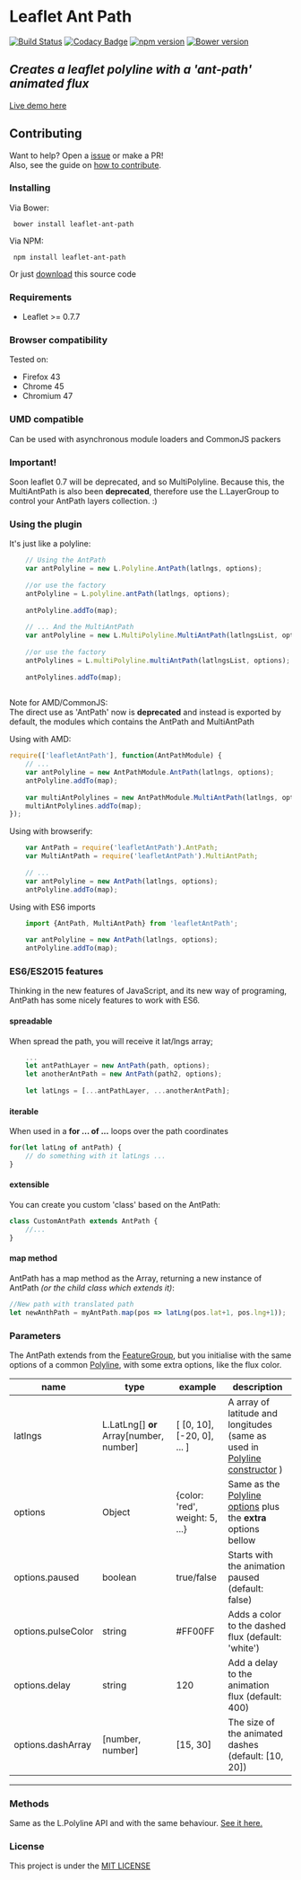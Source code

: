 # Leaflet Ant Path
[![Build Status](https://travis-ci.org/rubenspgcavalcante/leaflet-ant-path.svg?branch=master)](https://travis-ci.org/rubenspgcavalcante/leaflet-ant-path)
[![Codacy Badge](https://api.codacy.com/project/badge/Grade/ca1062428b51428b8204e9044d4fdc3b)](https://www.codacy.com/app/rubenspgcavalcante/leaflet-ant-path?utm_source=github.com&amp;utm_medium=referral&amp;utm_content=rubenspgcavalcante/leaflet-ant-path&amp;utm_campaign=Badge_Grade)
[![npm version](https://badge.fury.io/js/leaflet-ant-path.svg)](https://badge.fury.io/js/leaflet-ant-path)
[![Bower version](https://badge.fury.io/bo/leaflet-ant-path.svg)](https://badge.fury.io/bo/leaflet-ant-path)

## *Creates a leaflet polyline with a 'ant-path' animated flux*
[Live demo here](http://rubenspgcavalcante.github.io/leaflet-ant-path)

## Contributing
Want to help? Open a [issue](https://github.com/rubenspgcavalcante/leaflet-ant-path/issues) or make a PR!  
Also, see the guide on [how to contribute](/.github/contributing.md).

### Installing
Via Bower:
```
 bower install leaflet-ant-path
```

Via NPM:
```
 npm install leaflet-ant-path
```

Or just [download](https://github.com/rubenspgcavalcante/leaflet-ant-path-bower/archive/master.zip) this source code


### Requirements
  - Leaflet >= 0.7.7
    
### Browser compatibility
Tested on:

  - Firefox 43
  - Chrome 45
  - Chromium 47

### UMD compatible
Can be used with asynchronous module loaders and CommonJS packers
    
### Important!
Soon leaflet 0.7 will be deprecated, and so MultiPolyline. Because this, the MultiAntPath is
also been **deprecated**, therefore use the L.LayerGroup to control your AntPath layers collection. :)
    
### Using the plugin
It's just like a polyline:  

``` javascript
    // Using the AntPath
    var antPolyline = new L.Polyline.AntPath(latlngs, options);
    
    //or use the factory
    antPolyline = L.polyline.antPath(latlngs, options);
    
    antPolyline.addTo(map);
    
    // ... And the MultiAntPath
    var antPolyline = new L.MultiPolyline.MultiAntPath(latlngsList, options);
    
    //or use the factory
    antPolylines = L.multiPolyline.multiAntPath(latlngsList, options);
    
    antPolylines.addTo(map);
    
```

Note for AMD/CommonJS:  
The direct use as 'AntPath' now is **deprecated** and instead is exported by default, the modules which contains the AntPath and MultiAntPath

Using with AMD:  

``` javascript
require(['leafletAntPath'], function(AntPathModule) {
    // ...
    var antPolyline = new AntPathModule.AntPath(latlngs, options);
    antPolyline.addTo(map);
    
    var multiAntPolylines = new AntPathModule.MultiAntPath(latlngs, options);
    multiAntPolylines.addTo(map);
});
```

Using with browserify:

``` javascript
    var AntPath = require('leafletAntPath').AntPath;
    var MultiAntPath = require('leafletAntPath').MultiAntPath;
    
    // ...
    var antPolyline = new AntPath(latlngs, options);
    antPolyline.addTo(map);
```

Using with ES6 imports
``` javascript
    import {AntPath, MultiAntPath} from 'leafletAntPath';
    
    var antPolyline = new AntPath(latlngs, options);
    antPolyline.addTo(map);
```

### ES6/ES2015 features
Thinking in the new features of JavaScript, and its new way of programing,
AntPath has some nicely features to work with ES6.

#### spreadable
When spread the path, you will receive it lat/lngs array;
```javascript
    ...
    let antPathLayer = new AntPath(path, options);
    let anotherAntPath = new AntPath(path2, options);
    
    let latLngs = [...antPathLayer, ...anotherAntPath];
```

#### iterable
When used in a **for ... of ...** loops over the path coordinates
```javascript
for(let latLng of antPath) {
    // do something with it latLngs ...
}
```

#### extensible
You can create you custom 'class' based on the AntPath:
```javascript
class CustomAntPath extends AntPath {
    //...
}
```

#### map method
AntPath has a map method as the Array, returning a new instance of 
AntPath *(or the child class which extends it)*:
```javascript
//New path with translated path
let newAnthPath = myAntPath.map(pos => latLng(pos.lat+1, pos.lng+1));
```

### Parameters
The AntPath extends from the [FeatureGroup](http://leafletjs.com/reference.html#featuregroup), but you initialise with
the same options of a common [Polyline]((http://leafletjs.com/reference.html#polyline)), with some extra options, like the flux color.  

| name | type | example | description |
|------|------|---------| ------------|
|latlngs| L.LatLng[] **or** Array\[number, number\]  | \[ \[0, 10\], \[-20, 0\], ... \] | A array of latitude and longitudes (same as used in [Polyline constructor](http://leafletjs.com/reference.html#polyline) )
|options| Object  | {color: 'red', weight: 5, ...}  | Same as the [Polyline options](http://leafletjs.com/reference.html#polyline-options) plus the **extra** options bellow
|options.paused| boolean | true/false | Starts with the animation paused (default: false)
|options.pulseColor| string | #FF00FF | Adds a color to the dashed flux (default: 'white')
|options.delay | string | 120 | Add a delay to the animation flux (default: 400)
|options.dashArray| [number, number] | [15, 30] |The size of the animated dashes (default: [10, 20])

---

### Methods
Same as the L.Polyline API and with the same behaviour. [See it here.](http://leafletjs.com/reference.html#polyline)

### License
This project is under the [MIT LICENSE](http://opensource.org/licenses/MIT)
